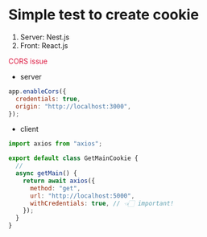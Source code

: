 # Simple test to create cookie

1. Server: Nest.js
2. Front: React.js

<span style="color:#dc143c">CORS issue</span>

- server

```javascript
app.enableCors({
  credentials: true,
  origin: "http://localhost:3000",
});
```

- client

```javascript
import axios from "axios";

export default class GetMainCookie {
  //
  async getMain() {
    return await axios({
      method: "get",
      url: "http://localhost:5000",
      withCredentials: true, // 👈🏻 important!
    });
  }
}
```
